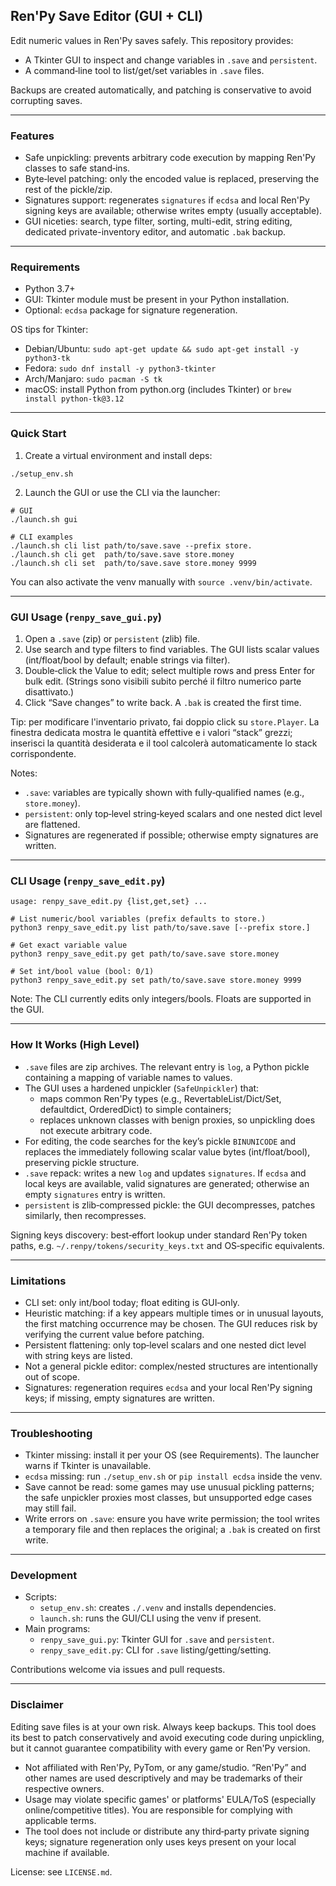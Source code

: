 ## Ren'Py Save Editor (GUI + CLI)

Edit numeric values in Ren'Py saves safely. This repository provides:

- A Tkinter GUI to inspect and change variables in `.save` and `persistent`.
- A command‑line tool to list/get/set variables in `.save` files.

Backups are created automatically, and patching is conservative to avoid corrupting saves.

---

### Features

- Safe unpickling: prevents arbitrary code execution by mapping Ren'Py classes to safe stand‑ins.
- Byte‑level patching: only the encoded value is replaced, preserving the rest of the pickle/zip.
- Signatures support: regenerates `signatures` if `ecdsa` and local Ren'Py signing keys are available; otherwise writes empty (usually acceptable).
- GUI niceties: search, type filter, sorting, multi-edit, string editing, dedicated private-inventory editor, and automatic `.bak` backup.

---

### Requirements

- Python 3.7+
- GUI: Tkinter module must be present in your Python installation.
- Optional: `ecdsa` package for signature regeneration.

OS tips for Tkinter:

- Debian/Ubuntu: `sudo apt-get update && sudo apt-get install -y python3-tk`
- Fedora: `sudo dnf install -y python3-tkinter`
- Arch/Manjaro: `sudo pacman -S tk`
- macOS: install Python from python.org (includes Tkinter) or `brew install python-tk@3.12`

---

### Quick Start

1) Create a virtual environment and install deps:

```
./setup_env.sh
```

2) Launch the GUI or use the CLI via the launcher:

```
# GUI
./launch.sh gui

# CLI examples
./launch.sh cli list path/to/save.save --prefix store.
./launch.sh cli get  path/to/save.save store.money
./launch.sh cli set  path/to/save.save store.money 9999
```

You can also activate the venv manually with `source .venv/bin/activate`.

---

### GUI Usage (`renpy_save_gui.py`)

1) Open a `.save` (zip) or `persistent` (zlib) file.
2) Use search and type filters to find variables. The GUI lists scalar values (int/float/bool by default; enable strings via filter).
3) Double‑click the Value to edit; select multiple rows and press Enter for bulk edit. (Strings sono visibili subito perché il filtro numerico parte disattivato.)
4) Click “Save changes” to write back. A `.bak` is created the first time.

Tip: per modificare l'inventario privato, fai doppio click su `store.Player`. La finestra dedicata mostra le quantità effettive e i valori “stack” grezzi; inserisci la quantità desiderata e il tool calcolerà automaticamente lo stack corrispondente.

Notes:

- `.save`: variables are typically shown with fully‑qualified names (e.g., `store.money`).
- `persistent`: only top‑level string‑keyed scalars and one nested dict level are flattened.
- Signatures are regenerated if possible; otherwise empty signatures are written.

---

### CLI Usage (`renpy_save_edit.py`)

```
usage: renpy_save_edit.py {list,get,set} ...

# List numeric/bool variables (prefix defaults to store.)
python3 renpy_save_edit.py list path/to/save.save [--prefix store.]

# Get exact variable value
python3 renpy_save_edit.py get path/to/save.save store.money

# Set int/bool value (bool: 0/1)
python3 renpy_save_edit.py set path/to/save.save store.money 9999
```

Note: The CLI currently edits only integers/bools. Floats are supported in the GUI.

---

### How It Works (High Level)

- `.save` files are zip archives. The relevant entry is `log`, a Python pickle containing a mapping of variable names to values.
- The GUI uses a hardened unpickler (`SafeUnpickler`) that:
  - maps common Ren'Py types (e.g., RevertableList/Dict/Set, defaultdict, OrderedDict) to simple containers;
  - replaces unknown classes with benign proxies, so unpickling does not execute arbitrary code.
- For editing, the code searches for the key’s pickle `BINUNICODE` and replaces the immediately following scalar value bytes (int/float/bool), preserving pickle structure.
- `.save` repack: writes a new `log` and updates `signatures`. If `ecdsa` and local keys are available, valid signatures are generated; otherwise an empty `signatures` entry is written.
- `persistent` is zlib‑compressed pickle: the GUI decompresses, patches similarly, then recompresses.

Signing keys discovery: best‑effort lookup under standard Ren'Py token paths, e.g. `~/.renpy/tokens/security_keys.txt` and OS‑specific equivalents.

---

### Limitations

- CLI set: only int/bool today; float editing is GUI‑only.
- Heuristic matching: if a key appears multiple times or in unusual layouts, the first matching occurrence may be chosen. The GUI reduces risk by verifying the current value before patching.
- Persistent flattening: only top‑level scalars and one nested dict level with string keys are listed.
- Not a general pickle editor: complex/nested structures are intentionally out of scope.
- Signatures: regeneration requires `ecdsa` and your local Ren'Py signing keys; if missing, empty signatures are written.

---

### Troubleshooting

- Tkinter missing: install it per your OS (see Requirements). The launcher warns if Tkinter is unavailable.
- `ecdsa` missing: run `./setup_env.sh` or `pip install ecdsa` inside the venv.
- Save cannot be read: some games may use unusual pickling patterns; the safe unpickler proxies most classes, but unsupported edge cases may still fail.
- Write errors on `.save`: ensure you have write permission; the tool writes a temporary file and then replaces the original; a `.bak` is created on first write.

---

### Development

- Scripts:
  - `setup_env.sh`: creates `./.venv` and installs dependencies.
  - `launch.sh`: runs the GUI/CLI using the venv if present.
- Main programs:
  - `renpy_save_gui.py`: Tkinter GUI for `.save` and `persistent`.
  - `renpy_save_edit.py`: CLI for `.save` listing/getting/setting.

Contributions welcome via issues and pull requests.

---

### Disclaimer

Editing save files is at your own risk. Always keep backups. This tool does its best to patch conservatively and avoid executing code during unpickling, but it cannot guarantee compatibility with every game or Ren'Py version.

- Not affiliated with Ren'Py, PyTom, or any game/studio. “Ren'Py” and other names are used descriptively and may be trademarks of their respective owners.
- Usage may violate specific games' or platforms' EULA/ToS (especially online/competitive titles). You are responsible for complying with applicable terms.
- The tool does not include or distribute any third‑party private signing keys; signature regeneration only uses keys present on your local machine if available.

License: see `LICENSE.md`.
